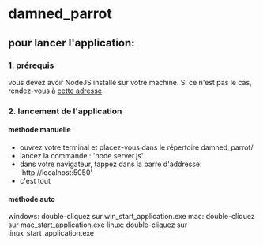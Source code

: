 # damned_parrot


## pour lancer l'application:

### 1. prérequis
vous devez avoir NodeJS installé sur votre machine. Si ce n'est pas le cas, rendez-vous à [cette adresse](https://nodejs.org/en/download/)

### 2. lancement de l'application
#### méthode manuelle
- ouvrez votre terminal et placez-vous dans le répertoire damned_parrot/
- lancez la commande : 
    'node server.js'
- dans votre navigateur, tappez dans la barre d'addresse:
    'http://localhost:5050'
- c'est tout

#### méthode auto
windows: double-cliquez sur win_start_application.exe
mac: double-cliquez sur mac_start_application.exe
linux: double-cliquez sur linux_start_application.exe
